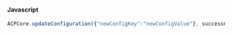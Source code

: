 #### Javascript

```javascript
ACPCore.updateConfiguration({"newConfigKey":"newConfigValue"}, successCallback, errorCallback);
```
